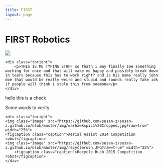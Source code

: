 ```yaml
---
title: FIRST
layout: page
---
```

# FIRST Robotics

<div class="side-by-side">
    <div class="toleft">
        <img class="image" src="https://github.com/susan-z/susan-z.github.io/blob/master/img/robotheader.jpg?raw=true">
    </div>

    <div class="toright">
        <p>THIS IS ME TYPING STUFF so thath i may finally see something working for once and that will make me happy and possibly break down in tears because this has to work right? and is his name really john doe that would be really weird and stupid and sounds really fake idk if people will think i stole this from soemone</p>
    </div>
</div>

<p> hello this is a check </p>

<div class="side-by-side">
    <div class="toleft">
    <p>Some words to verify</p>   
    </div>

    <div class="toright">
    <img class="image" src="https://github.com/susan-z/susan-z.github.io/blob/master/img/warhawkspic1%20Cropped.jpg?raw=true" width="25%">     
    <figcaption class="caption">Aerial Assist 2014 Competition robot</figcaption>
    <img class="image" src="https://github.com/susan-z/susan-z.github.io/blob/master/img/recyclerush.JPG?raw=true" width="25%">
        <figcaption class="caption">Recycle Rush 2015 Competition robot</figcaption>
    </div>
</div>


